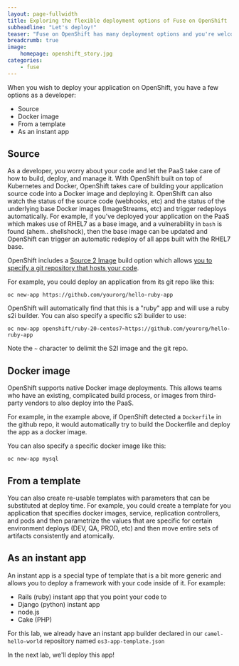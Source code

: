 ```yaml
---
layout: page-fullwidth
title: Exploring the flexible deployment options of Fuse on OpenShift
subheadline: "Let's deploy!"
teaser: "Fuse on OpenShift has many deployment options and you're welcome to select the best for your environment. In this lab, we'll explore some of those deployment options and discuss which may be right for you"
breadcrumb: true
image:
    homepage: openshift_story.jpg
categories:
    - fuse
---
```


When you wish to deploy your application on OpenShift, you have a few options as a developer:

* Source
* Docker image
* From a template
* As an instant app

## Source
As a developer, you worry about your code and let the PaaS take care of how to build, deploy, and manage it. With OpenShift built on top of Kubernetes and Docker, OpenShift takes care of building your application source code into a Docker image and deploying it. OpenShift can also watch the status of the source code (webhooks, etc) and the status of the underlying base Docker images (ImageStreams, etc) and trigger redeploys automatically. For example, if you've deployed your application on the PaaS which makes use of RHEL7 as a base image, and a vulnerability in `bash` is found (ahem.. shellshock), then the base image can be updated and OpenShift can trigger an automatic redeploy of all apps built with the RHEL7 base.

OpenShift includes a [Source 2 Image](https://github.com/openshift/source-to-image) build option which allows [you to specify a git repository that hosts your code](https://docs.openshift.org/latest/dev_guide/new_app.html#specifying-source-code).

For example, you could deploy an application from its git repo like this:

    oc new-app https://github.com/yourorg/hello-ruby-app
    
OpenShift will automatically find that this is a "ruby" app and will use a ruby s2i builder. You can also specify a specific s2i builder to use:

    oc new-app openshift/ruby-20-centos7~https://github.com/yourorg/hello-ruby-app
    
Note the `~` character to delimit the S2I image and the git repo.


## Docker image 
OpenShift supports native Docker image deployments. This allows teams who have an existing, complicated build process, or images from third-party vendors to also deploy into the PaaS. 
 
For example, in the example above, if OpenShift detected a `Dockerfile` in the github repo, it would automatically try to build the Dockerfile and deploy the app as a docker image.

You can also specify a specific docker image like this:

    oc new-app mysql
    
## From a template
You can also create re-usable templates with parameters that can be substituted at deploy time. For example, you could create a template for you application that specifies docker images, service, replication controllers, and pods and then parametrize the values that are specific for certain environment deploys (DEV, QA, PROD, etc) and then move entire sets of artifacts consistently and atomically. 

## As an instant app
An instant app is a special type of template that is a bit more generic and allows you to deploy a framework with your code inside of it. For example:

* Rails (ruby) instant app that you point your code to
* Django (python) instant app
* node.js
* Cake (PHP)

For this lab, we already have an instant app builder declared in our `camel-hello-world` repository named `os3-app-template.json`

In the next lab, we'll deploy this app!

